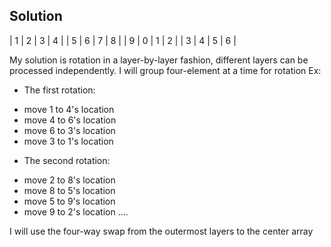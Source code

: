 
## Solution

| 1 | 2 | 3 | 4 |
| 5 | 6 | 7 | 8 |
| 9 | 0 | 1 | 2 |
| 3 | 4 | 5 | 6 |

My solution is rotation in a layer-by-layer fashion,  different layers can be processed independently. I will group four-element at a time for rotation 
Ex: 
- The first rotation:
+ move 1 to 4's location
+ move 4 to 6's location
+ move 6 to 3's location
+ move 3 to 1's location
- The second rotation:
+ move 2 to 8's location
+ move 8 to 5's location
+ move 5 to 9's location
+ move 9 to 2's location
....

I will use the four-way swap from the outermost layers to the center array